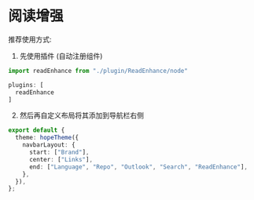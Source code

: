 # 阅读增强

推荐使用方式:

1. 先使用插件 (自动注册组件)

```ts
import readEnhance from "./plugin/ReadEnhance/node"

plugins: [
  readEnhance
]
```

2. 然后再自定义布局将其添加到导航栏右侧

```ts
export default {
  theme: hopeTheme({
    navbarLayout: {
      start: ["Brand"],
      center: ["Links"],
      end: ["Language", "Repo", "Outlook", "Search", "ReadEnhance"],
    },
  }),
};
```
